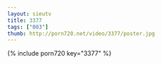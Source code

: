 ```yaml
--- 
layout: sieutv
title: 3377
tags: ["003"]
thumb: http://porn720.net/video/3377/poster.jpg
---
```

{% include porn720 key="3377" %} 

